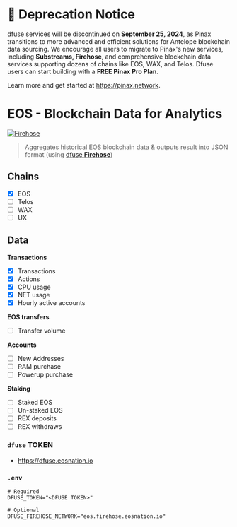 # 🚧 Deprecation Notice

dfuse services will be discontinued on **September 25, 2024**, as Pinax transitions to more advanced and efficient solutions for Antelope blockchain data sourcing. We encourage all users to migrate to Pinax's new services, including **Substreams, Firehose**, and comprehensive blockchain data services supporting dozens of chains like EOS, WAX, and Telos. Dfuse users can start building with a **FREE Pinax Pro Plan**.

Learn more and get started at https://pinax.network.

# EOS - Blockchain Data for Analytics
[![Firehose](https://github.com/EOS-Nation/eos-blockchain-data/actions/workflows/firehose.yml/badge.svg)](https://github.com/EOS-Nation/eos-blockchain-data/actions/workflows/firehose.yml)

> Aggregates historical EOS blockchain data & outputs result into JSON format (using [dfuse **Firehose**](https://dfuse.eosnation.io/))

## Chains

- [x] EOS
- [ ] Telos
- [ ] WAX
- [ ] UX

## Data

**Transactions**
- [x] Transactions
- [x] Actions
- [x] CPU usage
- [x] NET usage
- [x] Hourly active accounts

**EOS transfers**
- [ ] Transfer volume

**Accounts**
- [ ] New Addresses
- [ ] RAM purchase
- [ ] Powerup purchase

**Staking**
- [ ] Staked EOS
- [ ] Un-staked EOS
- [ ] REX deposits
- [ ] REX withdraws

### `dfuse` TOKEN

- https://dfuse.eosnation.io

### `.env`

```env
# Required
DFUSE_TOKEN="<DFUSE TOKEN>"

# Optional
DFUSE_FIREHOSE_NETWORK="eos.firehose.eosnation.io"
```
